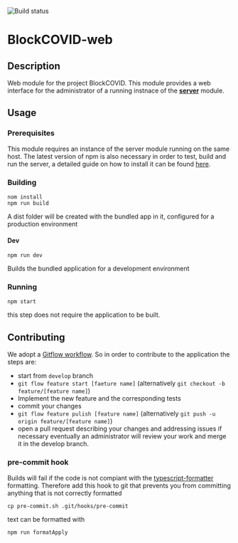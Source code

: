 ![Build status](https://github.com/SwevenSoftware/BlockCOVID-web/actions/workflows/build-bundle.yml/badge.svg)
# BlockCOVID-web
## Description
Web module for the project BlockCOVID.
This module provides a web interface for the administrator of a running instnace of the [**server**](https://github.com/SwevenSoftware/BlockCOVID-server) module.

## Usage
### Prerequisites
This module requires an instance of the server module running on the same host. The latest version of npm is also necessary in order to test, build and run the server, a detailed guide on how to install it can be found [here](https://www.npmjs.com/get-npm).

### Building
```shell
nom install
npm run build
```
A dist folder will be created with the bundled app in it, configured for a production environment
#### Dev
```shell
npm run dev
```
Builds the bundled application for a development environment

### Running
```shell
npm start
```
this step does not require the application to be built.

## Contributing
We adopt a [Gitflow workflow](https://www.atlassian.com/git/tutorials/comparing-workflows/gitflow-workflow).
So in order to contribute to the application the steps are:
- start from `develop` branch
- `git flow feature start [faeture name]` (alternatively `git checkout -b feature/[feature name]`)
- Implement the new feature and the corresponding tests
- commit your changes
- `git flow feature pulish [feature name]` (alternatively `git push -u origin feature/[feature name]`)
- open a pull request describing your changes and addressing issues if necessary
eventually an administrator will review your work and merge it in the develop branch.
### pre-commit hook
Builds will fail if the code is not compiant with the [typescript-formatter](https://www.npmjs.com/package/typescript-formatter) formatting.
Therefore add this hook to git that prevents you from committing anything that is not correctly formatted
```shell
cp pre-commit.sh .git/hooks/pre-commit
```
text can be formatted with
```shell
npm run formatApply
```

